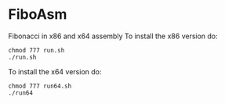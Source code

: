 # FiboAsm
Fibonacci in x86 and x64 assembly
To install the x86 version do:
```
chmod 777 run.sh
./run.sh
```
To install the x64 version do:
```
chmod 777 run64.sh
./run64
```
